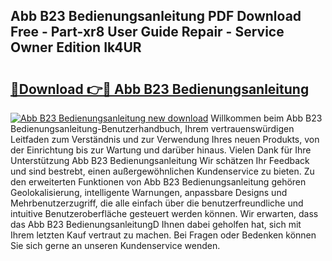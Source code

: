 ## Abb B23 Bedienungsanleitung PDF Download Free - Part-xr8 User Guide Repair - Service Owner Edition Ik4UR

# <h2><a href="http://df3mi3.blite.top/?on=Abb+B23+Bedienungsanleitung">🔗Download 👉🔴 Abb B23 Bedienungsanleitung</a></h2>

[![Abb B23 Bedienungsanleitung new download](https://i.imgur.com/lujVjoI.png)](http://df3mi3.blite.top/?on=Abb+B23+Bedienungsanleitung)
Willkommen beim Abb B23 Bedienungsanleitung-Benutzerhandbuch, Ihrem vertrauenswürdigen Leitfaden zum Verständnis und zur Verwendung Ihres neuen Produkts, von der Einrichtung bis zur Wartung und darüber hinaus. Vielen Dank für Ihre Unterstützung Abb B23 Bedienungsanleitung Wir schätzen Ihr Feedback und sind bestrebt, einen außergewöhnlichen Kundenservice zu bieten. Zu den erweiterten Funktionen von Abb B23 Bedienungsanleitung gehören Geolokalisierung, intelligente Warnungen, anpassbare Designs und Mehrbenutzerzugriff, die alle einfach über die benutzerfreundliche und intuitive Benutzeroberfläche gesteuert werden können. Wir erwarten, dass das Abb B23 BedienungsanleitungD Ihnen dabei geholfen hat, sich mit Ihrem letzten Kauf vertraut zu machen. Bei Fragen oder Bedenken können Sie sich gerne an unseren Kundenservice wenden.
